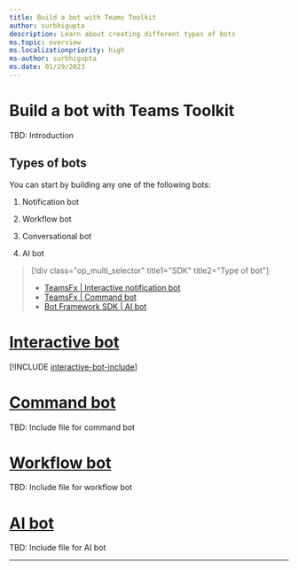 ```yaml
---
title: Build a bot with Teams Toolkit
author: surbhigupta
description: Learn about creating different types of bots
ms.topic: overview
ms.localizationpriority: high
ms-author: surbhigupta
ms.date: 01/29/2023
---
```


# Build a bot with Teams Toolkit

TBD: Introduction

## Types of bots

You can start by building any one of the following bots:

1. Notification bot

2. Workflow bot

3. Conversational bot

4. AI bot

> [!div class="op_multi_selector" title1="SDK" title2="Type of bot"]
> - [TeamsFx | Interactive notification bot](how-to/includes/interactive-bot-include.md)
> - [TeamsFx | Command bot](how-to/conversations/command-bot-in-teams.md)
> - [Bot Framework SDK | AI bot](../Teams-AI-library-tutorial.yml)

# [Interactive bot](#tab/interactive)

[!INCLUDE [interactive-bot-include](how-to/includes/interactive-bot-include.md)]

# [Command bot](#tab/command)

TBD: Include file for command bot

# [Workflow bot](#tab/workflow)

TBD: Include file for workflow bot

# [AI bot](#tab/ai)

TBD: Include file for AI bot

---

